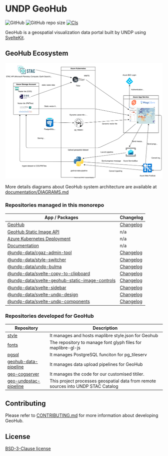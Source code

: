 # UNDP GeoHub

![GitHub](https://img.shields.io/github/license/undp-data/geohub)
![GitHub repo size](https://img.shields.io/github/repo-size/undp-data/geohub)
[![CIs](https://github.com/UNDP-Data/geohub/actions/workflows/ci.yml/badge.svg)](https://github.com/UNDP-Data/geohub/actions/workflows/ci.yml)

GeoHub is a geospatial visualization data portal built by UNDP using [SvelteKit](https://kit.svelte.dev/).

## GeoHub Ecosystem

![geohub.svg](./documentation/docs/assets/get-started/geohub.svg)

More details diagrams about GeoHub system architecture are available at [documentation/DIAGRAMS.md](./documentation/DIAGRAMS.md)

### Repositories managed in this monorepo

| App / Packages                                                                             | Changelog                                                         |
| ------------------------------------------------------------------------------------------ | ----------------------------------------------------------------- |
| [GeoHub](./sites/geohub/)                                                                  | [Changelog](./sites/geohub/CHANGELOG.md)                          |
| [GeoHub Static Image API](./sites/static-image-api/)                                       | n/a                                                               |
| [Azure Kubernetes Deployment](./backends/k8s/)                                             | n/a                                                               |
| [Documentation](./documentation/)                                                          | n/a                                                               |
| [@undp-data/cgaz-admin-tool](./packages/cgaz-admin-tool/)                                  | [Changelog](./packages/cgaz-admin-tool/CHANGELOG.md)              |
| [@undp-data/style-switcher](./packages/style-switcher/)                                    | [Changelog](./packages/style-switcher/CHANGELOG.md)               |
| [@undp-data/undp-bulma](./packages/undp-bulma/)                                            | [Changelog](./packages/undp-bulma/CHANGELOG.md)                   |
| [@undp-data/svelte-copy-to-clipboard](./packages/copy-to-clipboard/)                       | [Changelog](./packages/copy-to-clipboard/CHANGELOG.md)            |
| [@undp-data/svelte-geohub-static-image-controls](./packages/svelte-static-image-controls/) | [Changelog](./packages/svelte-static-image-controls/CHANGELOG.md) |
| [@undp-data/svelte-sidebar](./packages/svelte-sidebar/)                                    | [Changelog](./packages/svelte-sidebar/CHANGELOG.md)               |
| [@undp-data/svelte-undp-design](./packages/svelte-undp-design/)                            | [Changelog](./packages/svelte-undp-design/CHANGELOG.md)           |
| [@undp-data/svelte-undp-components](./packages/svelte-undp-components/)                    | [Changelog](./packages/svelte-undp-components/CHANGELOG.md)       |

### Repositories developed for GeoHub

| Repository                                                                  | Description                                                                       |
| --------------------------------------------------------------------------- | --------------------------------------------------------------------------------- |
| [style](https://github.com/UNDP-Data/style)                                 | It manages and hosts maplibre style.json for Geohub                               |
| [fonts](https://github.com/UNDP-Data/fonts)                                 | The repository to manage font glyph files for maplibre-gl-js                      |
| [pgsql](https://github.com/UNDP-Data/pgsql)                                 | It manages PostgreSQL funciton for pg_tileserv                                    |
| [geohub-data-pipeline](https://github.com/UNDP-Data/geohub-data-pipeline)   | It manages data upload pipelines for GeoHub                                       |
| [geo-cogserver](https://github.com/UNDP-Data/geo-cogserver)                 | It manages the code for our customised titiler.                                   |
| [geo-undpstac-pipeline](https://github.com/UNDP-Data/geo-undpstac-pipeline) | This project processes geospatial data from remote sources into UNDP STAC Catalog |

## Contributing

Please refer to [CONTRIBUTING.md](./CONTRIBUTING.md) for more information about developing GeoHub.

## License

[BSD-3-Clause license](./LICENSE)
